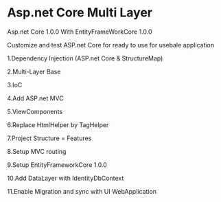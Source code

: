 # Asp.net Core Multi Layer

Asp.net Core 1.0.0 With EntityFrameWorkCore 1.0.0

Customize and test ASP.net Core for ready to use for usebale application

1.Dependency Injection (ASP.net Core & StructureMap)

2.Multi-Layer Base

3.IoC

4.Add ASP.net MVC

5.ViewComponents

6.Replace HtmlHelper by TagHelper

7.Project Structure = Features

8.Setup MVC routing

9.Setup EntityFrameworkCore 1.0.0

10.Add DataLayer with IdentityDbContext

11.Enable Migration and sync with UI WebApplication

